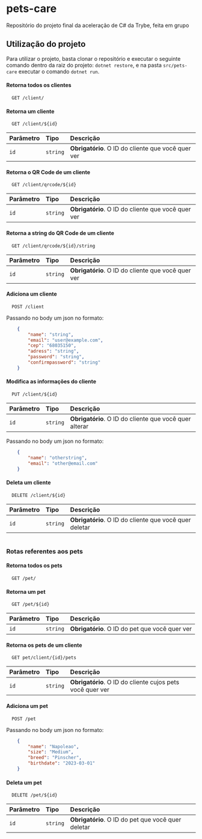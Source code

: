 # pets-care
Repositório do projeto final da aceleração de C# da Trybe, feita em grupo

## Utilização do projeto

Para utilizar o projeto, basta clonar o repositório e executar o seguinte comando dentro da raiz do projeto: `dotnet restore`, e na pasta `src/pets-care` executar o comando `dotnet run`.

#### Retorna todos os clientes
```
  GET /client/
```

#### Retorna um cliente
```
  GET /client/${id}
```
| Parâmetro   | Tipo       | Descrição                                   |
| :---------- | :--------- | :------------------------------------------ |
| `id`      | `string` | **Obrigatório**. O ID do cliente que você quer ver |

#### Retorna o QR Code de um cliente
```
  GET /client/qrcode/${id}
```
| Parâmetro   | Tipo       | Descrição                                   |
| :---------- | :--------- | :------------------------------------------ |
| `id`      | `string` | **Obrigatório**. O ID do cliente que você quer ver |

#### Retorna a string do QR Code de um cliente
```
  GET /client/qrcode/${id}/string
```
| Parâmetro   | Tipo       | Descrição                                   |
| :---------- | :--------- | :------------------------------------------ |
| `id`      | `string` | **Obrigatório**. O ID do cliente que você quer ver |

#### Adiciona um cliente
```
  POST /client
```
Passando no body um json no formato:
```json
    {
        "name": "string",
        "email": "user@example.com",
        "cep": "68035150",
        "adress": "string",
        "password": "string",
        "confirmpassword": "string"
    } 
```

#### Modifica as informações do cliente
```
  PUT /client/${id}
```
| Parâmetro   | Tipo       | Descrição                                   |
| :---------- | :--------- | :------------------------------------------ |
| `id`      | `string` | **Obrigatório**. O ID do cliente que você quer alterar |

Passando no body um json no formato:
```json
    {
        "name": "otherstring",
        "email": "other@email.com"
    }
```

#### Deleta um cliente
```
  DELETE /client/${id}
```
| Parâmetro   | Tipo       | Descrição                                   |
| :---------- | :--------- | :------------------------------------------ |
| `id`      | `string` | **Obrigatório**. O ID do cliente que você quer deletar |

#
### Rotas referentes aos pets

#### Retorna todos os pets
```
  GET /pet/
```

#### Retorna um pet
```
  GET /pet/${id}
```
| Parâmetro   | Tipo       | Descrição                                   |
| :---------- | :--------- | :------------------------------------------ |
| `id`      | `string` | **Obrigatório**. O ID do pet que você quer ver |

#### Retorna os pets de um cliente
```
  GET pet/client/{id}/pets
```
| Parâmetro   | Tipo       | Descrição                                   |
| :---------- | :--------- | :------------------------------------------ |
| `id`      | `string` | **Obrigatório**. O ID do cliente cujos pets você quer ver |


#### Adiciona um pet
```
  POST /pet
```
Passando no body um json no formato:
```json
    {
        "name": "Napoleao",
        "size": "Medium",
        "breed": "Pinscher",
        "birthdate": "2023-03-01"
    }
```

#### Deleta um pet
```
  DELETE /pet/${id}
```
| Parâmetro   | Tipo       | Descrição                                   |
| :---------- | :--------- | :------------------------------------------ |
| `id`      | `string` | **Obrigatório**. O ID do pet que você quer deletar |
